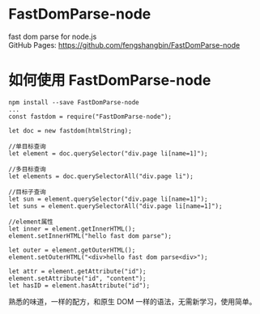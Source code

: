 # FastDomParse-node

fast dom parse for node.js  
GitHub Pages: https://github.com/fengshangbin/FastDomParse-node

# 如何使用 FastDomParse-node

```
npm install --save FastDomParse-node
...
const fastdom = require("FastDomParse-node");

let doc = new fastdom(htmlString);

//单目标查询
let element = doc.querySelector("div.page li[name=1]");

//多目标查询
let elements = doc.querySelectorAll("div.page li");

//目标子查询
let sun = element.querySelector("div.page li[name=1]");
let suns = element.querySelectorAll("div.page li[name=1]");

//element属性
let inner = element.getInnerHTML();
element.setInnerHTML("hello fast dom parse");

let outer = element.getOuterHTML();
element.setOuterHTML("<div>hello fast dom parse<div>");

let attr = element.getAttribute("id");
element.setAttribute("id", "content");
let hasID = element.hasAttribute("id");
```

熟悉的味道，一样的配方，和原生 DOM 一样的语法，无需新学习，使用简单。
